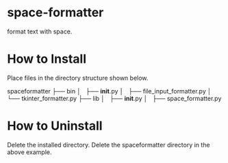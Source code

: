 # space-formatter
format text with space.

# How to Install
Place files in the directory structure shown below.

spaceformatter
├── bin
│   ├── __init__.py
│   ├── file_input_formatter.py
│   └── tkinter_formatter.py
├── lib
│   ├── __init__.py
│   ├── space_formatter.py

# How to Uninstall
Delete the installed directory. Delete the spaceformatter directory in the above example.
